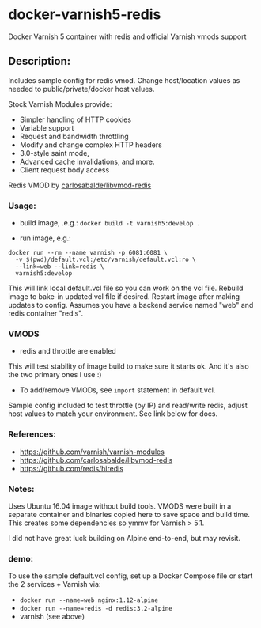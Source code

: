 # docker-varnish5-redis
Docker Varnish 5 container with redis and official Varnish vmods support

## Description:
Includes sample config for redis vmod. Change host/location values as needed to public/private/docker host values.

Stock Varnish Modules provide:

- Simpler handling of HTTP cookies
- Variable support
- Request and bandwidth throttling
- Modify and change complex HTTP headers
- 3.0-style saint mode,
- Advanced cache invalidations, and more.
- Client request body access

Redis VMOD by [carlosabalde/libvmod-redis](https://github.com/carlosabalde/libvmod-redis)

### Usage:

- build image, .e.g.:
`docker build -t varnish5:develop .`

- run image, e.g.:
```
docker run --rm --name varnish -p 6081:6081 \
  -v $(pwd)/default.vcl:/etc/varnish/default.vcl:ro \
  --link=web --link=redis \
  varnish5:develop
```
This will link local default.vcl file so you can work on the vcl file. Rebuild image to bake-in updated vcl file if desired.
Restart image after making updates to config. Assumes you have a backend service named "web" and redis container "redis".

### VMODS
- redis and throttle are enabled

This will test stability of image build to make sure it starts ok. And it's also the two primary ones I use :)

- To add/remove VMODs, see `import` statement in default.vcl.

Sample config included to test throttle (by IP) and read/write redis, adjust host values to match your environment. See link below for docs.


### References:
- https://github.com/varnish/varnish-modules
- https://github.com/carlosabalde/libvmod-redis
- https://github.com/redis/hiredis

### Notes:
Uses Ubuntu 16.04 image without build tools. VMODS were built in a separate container and binaries copied here to save space and build time. 
This creates some dependencies so ymmv for Varnish > 5.1.

I did not have great luck building on Alpine end-to-end, but may revisit.

### demo:
To use the sample default.vcl config, set up a Docker Compose file or start the 2 services + Varnish via:
- `docker run --name=web nginx:1.12-alpine`
- `docker run --name=redis -d redis:3.2-alpine`
- varnish (see above)
